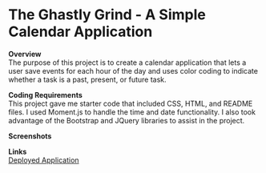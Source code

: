 # The Ghastly Grind - A Simple Calendar Application

<b>Overview</b><br>
The purpose of this project is to create a calendar application that lets a user save events for each hour of the day and uses color coding to indicate whether a task is a past, present, or future task.

<b>Coding Requirements</b><br>
This project gave me starter code that included CSS, HTML, and README files. I used Moment.js to handle the time and date functionality. I also took advantage of the Bootstrap and JQuery libraries to assist in the project.

<b>Screenshots</b><br>

<b>Links</b><br>
<a href="https://emarshall121.github.io/the-ghastly-grind/">Deployed Application</a>
